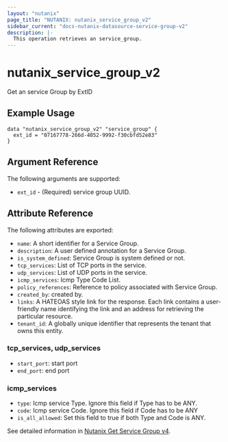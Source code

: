 ```yaml
---
layout: "nutanix"
page_title: "NUTANIX: nutanix_service_group_v2"
sidebar_current: "docs-nutanix-datasource-service-group-v2"
description: |-
  This operation retrieves an service_group.
---
```


# nutanix_service_group_v2

Get an service Group by ExtID

## Example Usage

``` hcl
data "nutanix_service_group_v2" "service_group" {
  ext_id = "07167778-266d-4052-9992-f30cbfd52e83"
}
```


## Argument Reference

The following arguments are supported:

* `ext_id` - (Required) service group UUID.

## Attribute Reference

The following attributes are exported:

* `name`: A short identifier for a Service Group.
* `description`: A user defined annotation for a Service Group.
* `is_system_defined`: Service Group is system defined or not.
* `tcp_services`: List of TCP ports in the service.
* `udp_services`: List of UDP ports in the service.
* `icmp_services`: Icmp Type Code List.
* `policy_references`: Reference to policy associated with Service Group.
* `created_by`: created by.
* `links`: A HATEOAS style link for the response. Each link contains a user-friendly name identifying the link and an address for retrieving the particular resource.
* `tenant_id`: A globally unique identifier that represents the tenant that owns this entity.


### tcp_services, udp_services
* `start_port`: start port
* `end_port`: end port

### icmp_services
* `type`: Icmp service Type. Ignore this field if Type has to be ANY.
* `code`: Icmp service Code. Ignore this field if Code has to be ANY
* `is_all_allowed`: Set this field to true if both Type and Code is ANY.

See detailed information in [Nutanix Get Service Group v4](https://developers.nutanix.com/api-reference?namespace=microseg&version=v4.0#tag/ServiceGroups/operation/getServiceGroupById).
